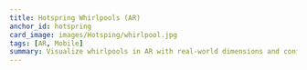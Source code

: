 ```yaml
---
title: Hotspring Whirlpools (AR)
anchor_id: hotspring
card_image: images/Hotsping/whirlpool.jpg
tags: [AR, Mobile]
summary: Visualize whirlpools in AR with real-world dimensions and configuration options.
---
```


